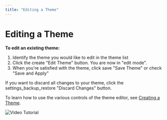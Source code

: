 ```yaml
---
title: "Editing a Theme"
---
```


# Editing a Theme

**To edit an existing theme:**

1. Identify the theme you would like to edit in the theme list
2. Click the <span class="material-icons">create</span> "Edit Theme" button. You are now in "edit mode".
3. When you're satisfied with the theme, click <span class="material-icons">save</span> "Save Theme" or <span class="material-icons">check</span> "Save and Apply"

If you want to discard all changes to your theme, click the <span class="material-icons">settings_backup_restore</span> "Discard Changes" button.

To learn how to use the various controls of the theme editor, see [Creating a Theme](create).

![Video Tutorial](https://i.imgur.com/PzmOik4.gif)
